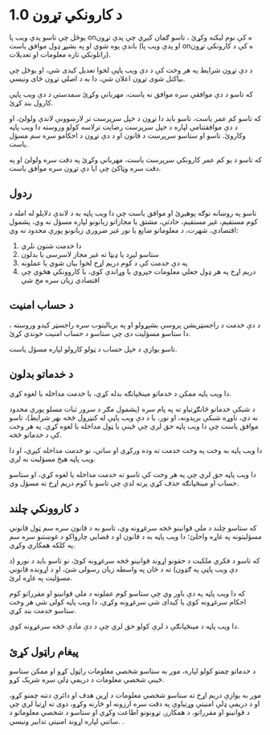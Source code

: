 # د کارونکي تړون 1.0

یوځل چې تاسو پدې ویب پا onه کې نوم لیکنه وکړئ ، تاسو ګمان کیږي چې پدې تړون باندې پوه شوي او په بشپړ ډول موافق یاست (او پدې ویب پا onه کې د کارونکي تړون راتلونکي تازه معلومات او تعدیلات).

د دې تړون شرایط په هر وخت کې د دې ویب پاڼې لخوا تعدیل کیدی شي، او یوځل چې بیاکتل شوی تړون اعلان شي، دا به د اصلي تړون ځای ونیسي.

که تاسو د دې موافقې سره موافق نه یاست، مهرباني وکړئ سمدستي د دې ویب پاڼې کارول بند کړئ.

که تاسو کم عمر یاست، تاسو باید دا تړون د خپل سرپرست تر لارښوونې لاندې ولولئ، او د دې موافقتنامې لپاره د خپل سرپرست رضایت ترلاسه کولو وروسته دا ویب پاڼه وکاروئ. تاسو او ستاسو سرپرست د قانون او د دې تړون د احکامو سره سم مسؤل یاست.

که تاسو د یو کم عمر کارونکي سرپرست یاست، مهرباني وکړئ په دقت سره ولولئ او په دقت سره وټاکئ چې ایا دې تړون سره موافق یاست.

## ردول

تاسو په روښانه توګه پوهیږئ او موافق یاست چې دا ویب پاڼه به د لاندې دلایلو له امله د کوم مستقیم، غیر مستقیم، حادثې، مشتق یا مجازاتو زیانونو لپاره مسؤل نه وي، پشمول اقتصادي، شهرت، د معلوماتو ضایع یا نور غیر ضروري زیانونو پورې محدود نه وي:

1. دا خدمت شتون نلري
1. ستاسو لیږد یا ډیټا ته غیر مجاز لاسرسی یا بدلون
1. په دې خدمت کې د کوم دریم اړخ لخوا بیان شوي یا عملونه
1. دریم اړخ په هر ډول جعلي معلومات خپروي یا وړاندې کوي، یا کاروونکي هڅوي چې اقتصادي زیان سره مخ شي

## د حساب امنیت

د دې خدمت د راجسټریشن پروسې بشپړولو او په بریالیتوب سره راجسټر کیدو وروسته ، دا ستاسو مسؤلیت دی چې ستاسو د حساب امنیت خوندي کړئ.

تاسو یوازې د خپل حساب د ټولو کارولو لپاره مسؤل یاست.

## د خدماتو بدلون

دا ویب پاڼه ممکن د خدماتو مینځپانګه بدله کړي، یا خدمت مداخله یا لغوه کړي.

د شبکې خدماتو ځانګړتیاو ته په پام سره (پشمول مګر د سرور ثبات مسلو پورې محدود نه دي، ناوړه شبکې بریدونه، او نور، یا د دې ویب پاڼې له کنټرول څخه بهر شرایط)، تاسو موافق یاست چې دا ویب پاڼه حق لري چې ځینې یا ټول مداخله یا لغوه کړي. په هر وخت کې د خدماتو څخه.

دا ویب پاڼه به وخت په وخت خدمت ته وده ورکړي او ساتي، نو خدمت مداخله کیږي، او دا ویب پاڼه هیڅ مسؤلیت نه لري.

دا ویب پاڼه حق لري چې په هر وخت کې تاسو ته خدمت مداخله یا لغوه کړي، او ستاسو حساب او مینځپانګه حذف کړي پرته لدې چې تاسو یا کوم دریم اړخ ته مسؤل وي.

## د کاروونکي چلند

که ستاسو چلند د ملي قوانینو څخه سرغړونه وي، تاسو به د قانون سره سم ټول قانوني مسؤلیتونه په غاړه واخلئ؛ دا ویب پاڼه به د قانون او د قضایي چارواکو د غوښتنو سره سم په کلکه همکاري وکړي.

که تاسو د فکري ملکیت د حقونو اړوند قوانینو څخه سرغړونه کوئ، نو تاسو باید د نورو (د دې ویب پاڼې په ګډون) ته د ځان په واسطه زیان رسولی شئ، او د اړونده قانوني مسؤلیت په غاړه لرئ.

که دا ویب پاڼه په دې باور وي چې ستاسو کوم عملونه د ملي قوانینو او مقرراتو کوم احکام سرغړونه کوي یا کیدای شي سرغړونه وکړي، دا ویب پاڼه کولی شي هر وخت ستاسو خدمت بند کړي.

دا ویب پاڼه د مینځپانګې د لرې کولو حق لري چې د دې مادې څخه سرغړونه کوي.

## پیغام راټول کړئ

د خدماتو چمتو کولو لپاره، موږ به ستاسو شخصي معلومات راټول کړو او ممکن ستاسو ځینې شخصي معلومات د دریمې ډلې سره شریک کړو.

موږ به یوازې دریم اړخ ته ستاسو شخصي معلومات د اړین هدف او دائرې دننه چمتو کړو، او د دریمې ډلې امنیتي وړتیاوې په دقت سره ارزونه او څارنه وکړو، دوی ته اړتیا لري چې د قوانینو او مقرراتو، د همکارۍ تړونونو اطاعت وکړي او ستاسو د شخصي معلوماتو د ساتنې لپاره اړوند امنیتي تدابیر ونیسي. .
